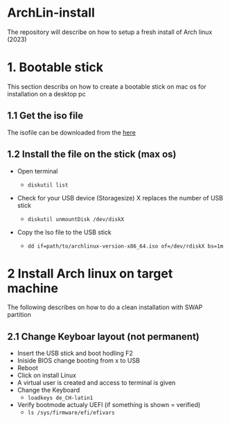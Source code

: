 # ArchLin-install
The repository will describe on how to setup a fresh install of Arch linux (2023)

# 1. Bootable stick
This section describs on how to create a bootable stick on mac os for installation on a desktop pc

## 1.1 Get the iso file
The isofile can be downloaded from the [here](https://archlinux.org/download/ "here title")

## 1.2 Install the file on the stick (max os)
- Open terminal
  - ```diskutil list```

- Check for your USB device (Storagesize) X replaces the number of USB stick
  - ``` diskutil unmountDisk /dev/diskX ```

- Copy the Iso file to the USB stick
  - ``` dd if=path/to/archlinux-version-x86_64.iso of=/dev/rdiskX bs=1m ``` 

# 2 Install Arch linux on target machine
The following describes on how to do a clean installation with SWAP partition

## 2.1 Change Keyboar layout (not permanent)
- Insert the USB stick and boot hodling F2
- Iniside BIOS change booting from x to USB
- Reboot
- Click on install Linux
- A virtual user is created and access to terminal is given
- Change the Keyboard
  - ``` loadkeys de_CH-latin1 ```
- Verify bootmode actualy UEFI (if something is shown = verified)
  - ``` ls /sys/firmware/efi/efivars ```
